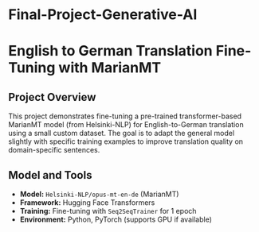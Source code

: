 # Final-Project-Generative-AI

# English to German Translation Fine-Tuning with MarianMT

## Project Overview

This project demonstrates fine-tuning a pre-trained transformer-based MarianMT model (from Helsinki-NLP) for English-to-German translation using a small custom dataset. The goal is to adapt the general model slightly with specific training examples to improve translation quality on domain-specific sentences.

## Model and Tools

- **Model:** `Helsinki-NLP/opus-mt-en-de` (MarianMT)
- **Framework:** Hugging Face Transformers
- **Training:** Fine-tuning with `Seq2SeqTrainer` for 1 epoch
- **Environment:** Python, PyTorch (supports GPU if available)
